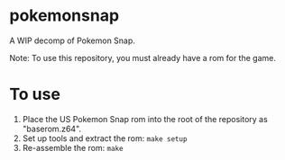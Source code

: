 # pokemonsnap
A WIP decomp of Pokemon Snap. 

Note: To use this repository, you must already have a rom for the game.

# To use
1. Place the US Pokemon Snap rom into the root of the repository as "baserom.z64".
2. Set up tools and extract the rom: `make setup`
3. Re-assemble the rom: `make`
